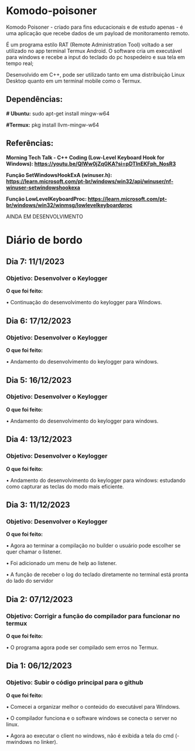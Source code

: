 # Komodo-poisoner
Komodo Poisoner - criado para fins educacionais e de estudo apenas - é uma aplicação que recebe dados de um payload de monitoramento remoto. 

É um programa estilo RAT (Remote Administration Tool) voltado  a ser utilizado no app terminal Termux Android. 
O software cria um executável para windows e recebe a input do teclado do pc hospedeiro e sua tela em tempo real; 

Desenvolvido em C++, pode ser utilizado tanto em uma distribuição Linux Desktop quanto em um terminal mobile como o Termux.

## Dependências:
**# Ubuntu:** sudo apt-get install mingw-w64 

**#Termux:** pkg install llvm-mingw-w64

## Referências:

**Morning Tech Talk - C++ Coding (Low-Level Keyboard Hook for Windows): https://youtu.be/QIWw0jZqGKA?si=pDTlnEKFph_NosR3**

**Função SetWindowsHookExA (winuser.h): https://learn.microsoft.com/pt-br/windows/win32/api/winuser/nf-winuser-setwindowshookexa**

**Função LowLevelKeyboardProc: https://learn.microsoft.com/pt-br/windows/win32/winmsg/lowlevelkeyboardproc**

AINDA EM DESENVOLVIMENTO

# Diário de bordo
## Dia 7: 11/1/2023
### Objetivo: Desenvolver o Keylogger
**O que foi feito:**

• Continuação do desenvolvimento do keylogger para Windows.

## Dia 6: 17/12/2023
### Objetivo: Desenvolver o Keylogger
**O que foi feito:**

• Andamento do desenvolvimento do keylogger para windows.

## Dia 5: 16/12/2023
### Objetivo: Desenvolver o Keylogger
**O que foi feito:**

• Andamento do desenvolvimento do keylogger para windows.

## Dia 4: 13/12/2023
### Objetivo: Desenvolver o Keylogger
**O que foi feito:**

• Andamento do desenvolvimento do keylogger para windows: estudando como capturar as teclas do modo mais eficiente.

## Dia 3: 11/12/2023
### Objetivo: Desenvolver o Keylogger
**O que foi feito:**

•	Agora ao terminar a compilação no builder o usuário pode escolher se quer chamar o listener.

•	Foi adicionado um menu de help ao listener.

•	A função de receber o log do teclado diretamente no terminal está pronta do lado do servidor

## Dia 2: 07/12/2023
### Objetivo: Corrigir a função do compilador para funcionar no termux
**O que foi feito:**

•	O programa agora pode ser compilado sem erros no Termux.

## Dia 1: 06/12/2023
### Objetivo: Subir o código principal para o github
**O que foi feito:**

•	Comecei a organizar melhor o conteúdo do executável para Windows.

•	O compilador funciona e o software windows se conecta o server no linux.

• Agora ao executar o client no windows, não é exibida a tela do cmd (-mwindows no linker).
